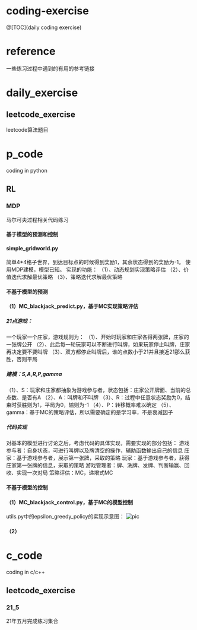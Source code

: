 # coding-exercise
@[TOC](daily coding exercise)
# reference
一些练习过程中遇到的有用的参考链接
# daily_exercise
## leetcode_exercise
leetcode算法题目
# p_code
coding in python
## RL
### MDP
马尔可夫过程相关代码练习
#### 基于模型的预测和控制
#### simple_gridworld.py
简单4*4格子世界，到达目标点的时候得到奖励1，其余状态得到的奖励为-1。
使用MDP建模，模型已知。
实现的功能：
（1）、动态规划实现策略评估
（2）、价值迭代求解最优策略
（3）、策略迭代求解最优策略

#### 不基于模型的预测
#### （1）MC_blackjack_predict.py，基于MC实现策略评估
##### 21点游戏：
一个玩家一个庄家，游戏规则为：
（1）、开始时玩家和庄家各得两张牌，庄家的一张牌公开
（2）、此后每一轮玩家可以不断进行叫牌，如果玩家停止叫牌，庄家再决定要不要叫牌
（3）、双方都停止叫牌后，谁的点数小于21并且接近21那么获胜，否则平局
##### 建模：S,A,R,P,gamma
（1）、S：玩家和庄家都抽象为游戏参与者，状态包括：庄家公开牌面、当前的总点数、是否有A
（2）、A：叫牌和不叫牌
（3）、R：过程中任意状态奖励为0，结束时获胜则为1，平局为0，输则为-1
（4）、P：转移概率难以确定
（5）、gamma：基于MC的策略评估，所以需要确定的是学习率，不是衰减因子
##### 代码实现
对基本的模型进行讨论之后，考虑代码的具体实现，需要实现的部分包括：
游戏参与者：自身状态，可进行叫牌以及牌清空的操作，辅助函数输出自己的信息
庄家：基于游戏参与者，展示第一张牌，采取的策略
玩家：基于游戏参与者，获得庄家第一张牌的信息，采取的策略
游戏管理者：牌、洗牌、发牌、判断输赢、回收、实现一次对局
策略评估：MC，递增式MC

#### 不基于模型的控制
#### （1）MC_blackjack_control.py，基于MC的模型控制
utils.py中的epsilon_greedy_policy的实现示意图：
![pic](coding-exercise/picture/IMG_E1226.JPG)
#### （2）


# c_code
coding in c/c++
## leetcode_exercise
### 21_5
21年五月完成练习集合
